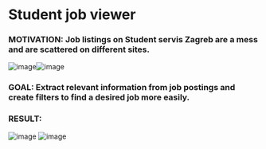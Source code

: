 # Student job viewer

### MOTIVATION: Job listings on Student servis Zagreb are a mess and are scattered on different sites.

![image](https://user-images.githubusercontent.com/96391450/192007516-48ce8bcb-dd5a-447c-90b6-1a229f6febcc.png)![image](https://user-images.githubusercontent.com/96391450/192007076-f4b568a0-e818-4793-903b-1c5707aa7246.png) 

### GOAL: Extract relevant information from job postings and create filters to find a desired job more easily.

### RESULT:
![image](https://user-images.githubusercontent.com/96391450/192008107-f8cc6a34-072c-48a7-93a1-344eca80fe8f.png)
![image](https://user-images.githubusercontent.com/96391450/192008906-3efa06bd-b570-45b4-bf8b-21c80a191400.png)


